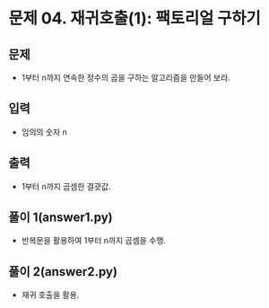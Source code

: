 # 문제 04. 재귀호출(1): 팩토리얼 구하기

## 문제
- 1부터 n까지 연속한 정수의 곱을 구하는 알고리즘을 만들어 보라.

## 입력
- 임의의 숫자 n

## 출력
- 1부터 n까지 곱셈한 결괏값.


## 풀이 1(answer1.py)
- 반복문을 활용하여 1부터 n까지 곱셈을 수행.

## 풀이 2(answer2.py)
- 재귀 호출을 활용.

